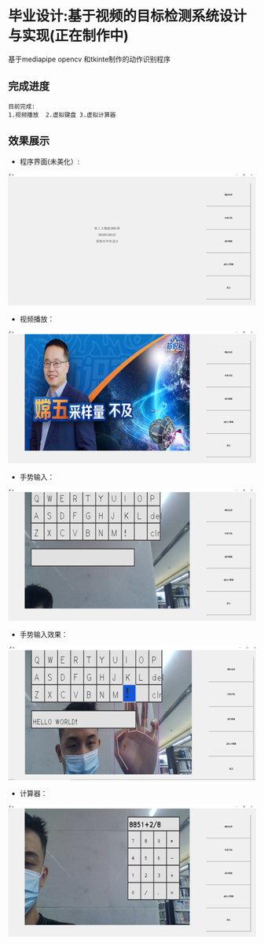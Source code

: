 ##
# 毕业设计:基于视频的目标检测系统设计与实现(正在制作中)
  基于mediapipe opencv 和tkinte制作的动作识别程序
##
## 完成进度
    目前完成: 
    1.视频播放  2.虚拟键盘 3.虚拟计算器


## 效果展示
 * 程序界面(未美化）:
  <img src=picture/图片1.png>

*  视频播放：
  <img src=picture/图片2.png>

*  手势输入：
  <img src=picture/图片3.png>
  
*  手势输入效果：
  <img src=picture/图片4.png>

*  计算器：
  <img src=picture/图片5.png>


